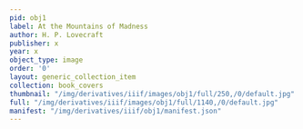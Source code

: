 ```yaml
---
pid: obj1
label: At the Mountains of Madness
author: H. P. Lovecraft
publisher: x
year: x
object_type: image
order: '0'
layout: generic_collection_item
collection: book_covers
thumbnail: "/img/derivatives/iiif/images/obj1/full/250,/0/default.jpg"
full: "/img/derivatives/iiif/images/obj1/full/1140,/0/default.jpg"
manifest: "/img/derivatives/iiif/obj1/manifest.json"
---
```


